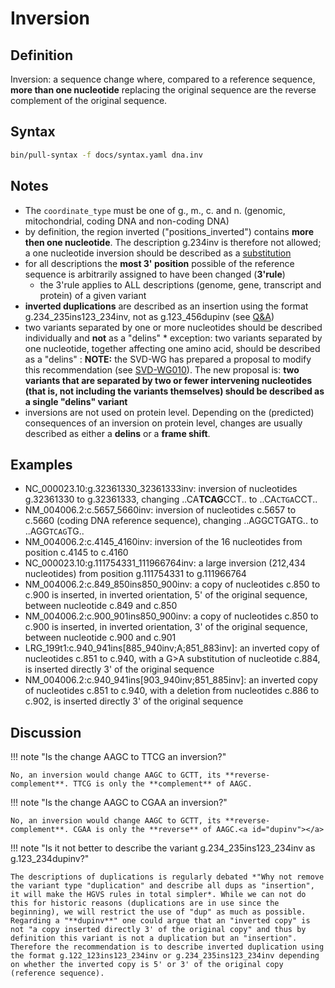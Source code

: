 # Inversion

## Definition

Inversion: a sequence change where, compared to a reference sequence, **more than one nucleotide** replacing the original sequence are the reverse complement of the original sequence.

## Syntax

```sh exec="true"
bin/pull-syntax -f docs/syntax.yaml dna.inv
```

## Notes

- The `coordinate_type` must be one of g., m., c. and n. (genomic, mitochondrial, coding DNA and non-coding DNA)
- by definition, the region inverted ("positions_inverted") contains **more then one nucleotide**. The description g.234inv is therefore not allowed; a one nucleotide inversion should be described as a [substitution](substitution.md)
- for all descriptions the **most 3' position** possible of the reference sequence is arbitrarily assigned to have been changed (**3'rule**)
  - the 3'rule applies to ALL descriptions (genome, gene, transcript and protein) of a given variant
- **inverted duplications** are described as an insertion using the format g.234_235ins123_234inv, not as g.123_456dupinv (see [Q&A](#dupinv))
- two variants separated by one or more nucleotides should be described individually and **not** as a "delins" \* exception: two variants separated by one nucleotide, together affecting one amino acid, should be described as a "delins" : **NOTE:** the SVD-WG has prepared a proposal to modify this recommendation (see [SVD-WG010](../../consultation/SVD-WG010.md)). The new proposal is: **two variants that are separated by two or fewer intervening nucleotides (that is, not including the variants themselves) should be described as a single "delins" variant**
- inversions are not used on protein level. Depending on the (predicted) consequences of an inversion on protein level, changes are usually described as either a **delins** or a **frame shift**.

## Examples

- NC_000023.10:g.32361330_32361333inv: inversion of nucleotides g.32361330 to g.32361333, changing ..CA**TCAG**CCT.. to ..CA<code class="spot1">CTGA</code>CCT..
- NM_004006.2:c.5657_5660inv: inversion of nucleotides c.5657 to c.5660 (coding DNA reference sequence), changing ..AGGCTGATG.. to ..AGG<code class="spot1">TCAG</code>TG..
- NM_004006.2:c.4145_4160inv: inversion of the 16 nucleotides from position c.4145 to c.4160
- NC_000023.10:g.111754331_111966764inv: a large inversion (212,434 nucleotides) from position g.111754331 to g.111966764
- NM_004006.2:c.849_850ins850_900inv: a copy of nucleotides c.850 to c.900 is inserted, in inverted orientation, 5' of the original sequence, between nucleotide c.849 and c.850
- NM_004006.2:c.900_901ins850_900inv: a copy of nucleotides c.850 to c.900 is inserted, in inverted orientation, 3' of the original sequence, between nucleotide c.900 and c.901
- LRG_199t1:c.940_941ins[885\_940inv;A;851\_883inv]: an inverted copy of nucleotides c.851 to c.940, with a G>A substitution of nucleotide c.884, is inserted directly 3' of the original sequence
- NM_004006.2:c.940_941ins[903\_940inv;851\_885inv]: an inverted copy of nucleotides c.851 to c.940, with a deletion from nucleotides c.886 to c.902, is inserted directly 3' of the original sequence

## Discussion

!!! note "Is the change AAGC to TTCG an inversion?"

    No, an inversion would change AAGC to GCTT, its **reverse-complement**. TTCG is only the **complement** of AAGC.

!!! note "Is the change AAGC to CGAA an inversion?"

    No, an inversion would change AAGC to GCTT, its **reverse-complement**. CGAA is only the **reverse** of AAGC.<a id="dupinv"></a>

!!! note "Is it not better to describe the variant g.234_235ins123_234inv as g.123_234dupinv?"

    The descriptions of duplications is regularly debated *"Why not remove the variant type "duplication" and describe all dups as "insertion", it will make the HGVS rules in total simpler*. While we can not do this for historic reasons (duplications are in use since the beginning), we will restrict the use of "dup" as much as possible. Regarding a "**dupinv**" one could argue that an "inverted copy" is not "a copy inserted directly 3' of the original copy" and thus by definition this variant is not a duplication but an "insertion". Therefore the recommendation is to describe inverted duplication using the format g.122_123ins123_234inv or g.234_235ins123_234inv depending on whether the inverted copy is 5' or 3' of the original copy (reference sequence).
